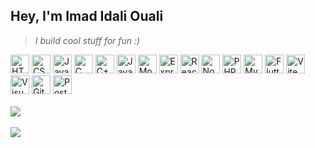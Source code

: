## Hey, I'm Imad Idali Ouali

> _I build cool stuff for fun :)_

<div>
   <img src="https://skillicons.dev/icons?i=html" width="30" alt="HTML">
   <img src="https://skillicons.dev/icons?i=css" width="30" alt="CSS">
   <img src="https://skillicons.dev/icons?i=js" width="30" alt="JavaScript">
   <img src="https://skillicons.dev/icons?i=c" width="30" alt="C">
   <img src="https://skillicons.dev/icons?i=cpp" width="30" alt="C++">
   <img src="https://skillicons.dev/icons?i=java" width="30" alt="Java">
   <img src="https://skillicons.dev/icons?i=mongodb" width="30" alt="MongoDB">
   <img src="https://skillicons.dev/icons?i=express" width="30" alt="Express.js">
   <img src="https://skillicons.dev/icons?i=react" width="30" alt="React.js">
   <img src="https://skillicons.dev/icons?i=nodejs" width="30" alt="Node.js">
   <img src="https://skillicons.dev/icons?i=php" width="30" alt="PHP">
   <img src="https://skillicons.dev/icons?i=mysql" width="30" alt="MySQL">
   <img src="https://skillicons.dev/icons?i=flutter" width="30" alt="Flutter">
   <img src="https://skillicons.dev/icons?i=vite" width="30" alt="Vite">
   <img src="https://skillicons.dev/icons?i=vscode" width="30" alt="Visual Studio Code">
   <img src="https://skillicons.dev/icons?i=git" width="30" alt="Git">
   <img src="https://skillicons.dev/icons?i=postman" width="30" alt="Postman">
</div>

<br/>

<div>
  <a href="https://www.linkedin.com/in/imadidaliouali/" target="_blank">
     <img src="https://img.shields.io/badge/LinkedIn-blue?style=for-the-badge&logo=linkedin"/>
  </a>
</div>

<br/>
<img src="http://github-profile-summary-cards.vercel.app/api/cards/profile-details?username=ImadIdaliouali&theme=transparent"/>
